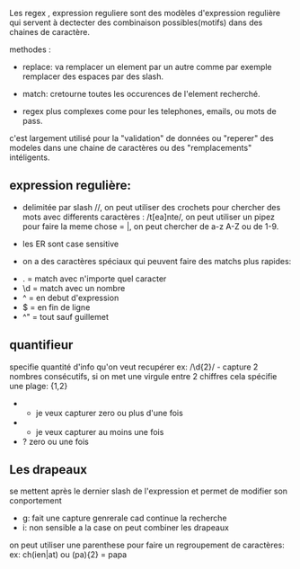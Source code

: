 Les regex , expression reguliere sont des modèles d'expression regulière qui servent à dectecter des combinaison possibles(motifs) dans des chaines de caractère.

methodes : 
* replace: va remplacer un element par un autre comme par exemple remplacer des espaces par des slash.

* match: cretourne toutes les occurences de l'element recherché.

* regex plus complexes come pour les telephones, emails, ou mots de pass. 

c'est largement utilisé pour la "validation" de données ou "reperer" des modeles dans une chaine de caractères ou des "remplacements" intéligents.

## expression regulière: 

* delimitée par  slash //, on peut utiliser des crochets pour chercher des mots avec differents caractères : /t[ea]nte/, on peut utiliser un pipez pour faire la meme chose = |, on peut chercher de a-z A-Z ou de 1-9.

* les ER sont case sensitive

* on a des caractères spéciaux qui peuvent faire des matchs plus rapides: 

- . = match avec n'importe quel caracter
- \d = match avec un nombre
- ^ = en debut d'expression 
- $ = en fin de ligne
- ^" = tout sauf guillemet

## quantifieur 

specifie quantité d'info qu'on veut recupérer
ex: /\d{2}/ - capture 2 nombres consécutifs, si on met une virgule entre 2 chiffres cela spécifie une plage: {1,2}
- * je veux capturer zero ou plus d'une fois
- + je veux capturer au moins une fois
- ? zero ou une fois

## Les drapeaux

se mettent après le dernier slash de l'expression et permet de modifier son conportement

- g: fait une capture genrerale cad continue la recherche
- i: non sensible a la case
on peut combiner les drapeaux


on peut utiliser une parenthese pour faire un regroupement de caractères:
ex: ch(ien|at) ou (pa){2} = papa

